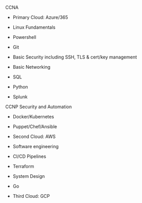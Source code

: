 
  CCNA
-   Primary Cloud: Azure/365
    
-   Linux Fundamentals

-   Powershell

-   Git

-   Basic Security including SSH, TLS & cert/key management
    
-   Basic Networking

- SQL 

- Python

- Splunk

CCNP Security and Automation

-   Docker/Kubernetes
    
-   Puppet/Chef/Ansible
    
-   Second Cloud: AWS
    
-   Software engineering
    
-   CI/CD Pipelines
    
-   Terraform
    
-   System Design
    
-   Go 
    
-   Third Cloud: GCP
